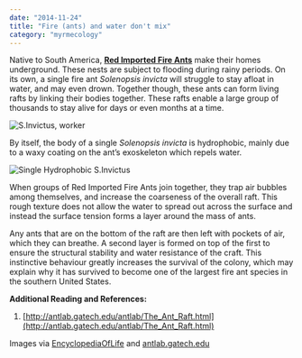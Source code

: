 ```yaml
---
date: "2014-11-24"
title: "Fire (ants) and water don't mix"
category: "myrmecology"
---
```


Native to South America, [**Red Imported Fire Ants**](http://www.eol.org/pages/403244) make their homes underground. These nests are subject to flooding during rainy periods. On its own, a single fire ant _Solenopsis invicta_ will struggle to stay afloat in water, and may even drown. Together though, these ants can form living rafts by linking their bodies together. These rafts enable a large group of thousands to stay alive for days or even months at a time.

![S.Invictus, worker](https://lh3.googleusercontent.com/_SUdJXVDcY1M/TbtyRfnKe1I/AAAAAAAAAS8/BGaGQ8oWHFk/s400/invictusworker.jpg)

By itself, the body of a single _Solenopsis invicta_ is hydrophobic, mainly due to a waxy coating on the ant’s exoskeleton which repels water.

![Single Hydrophobic S.Invictus](https://lh6.googleusercontent.com/_SUdJXVDcY1M/Tbtx2K5moKI/AAAAAAAAASs/mBADQgADwBs/s400/Fireantsolo.jpg)

When groups of Red Imported Fire Ants join together, they trap air bubbles among themselves, and increase the coarseness of the overall raft. This rough texture does not allow the water to spread out across the surface and instead the surface tension forms a layer around the mass of ants.

Any ants that are on the bottom of the raft are then left with pockets of air, which they can breathe. A second layer is formed on top of the first to ensure the structural stability and water resistance of the craft. This instinctive behaviour greatly increases the survival of the colony, which may explain why it has survived to become one of the largest fire ant species in the southern United States.

**Additional Reading and References:**

1. [http://antlab.gatech.edu/antlab/The_Ant_Raft.html](http://antlab.gatech.edu/antlab/The_Ant_Raft.html)

Images via [EncyclopediaOfLife](http://www.eol.org) and [antlab.gatech.edu](http://antlab.gatech.edu)
